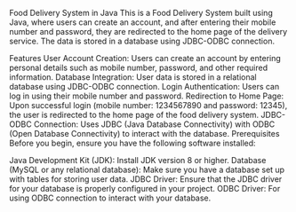 Food Delivery System in Java
This is a Food Delivery System built using Java, where users can create an account, and after entering their mobile number and password, they are redirected to the home page of the delivery service. The data is stored in a database using JDBC-ODBC connection.

Features
User Account Creation: Users can create an account by entering personal details such as mobile number, password, and other required information.
Database Integration: User data is stored in a relational database using JDBC-ODBC connection.
Login Authentication: Users can log in using their mobile number and password.
Redirection to Home Page: Upon successful login (mobile number: 1234567890 and password: 12345), the user is redirected to the home page of the food delivery system.
JDBC-ODBC Connection: Uses JDBC (Java Database Connectivity) with ODBC (Open Database Connectivity) to interact with the database.
Prerequisites
Before you begin, ensure you have the following software installed:

Java Development Kit (JDK): Install JDK version 8 or higher.
Database (MySQL or any relational database): Make sure you have a database set up with tables for storing user data.
JDBC Driver: Ensure that the JDBC driver for your database is properly configured in your project.
ODBC Driver: For using ODBC connection to interact with your database.